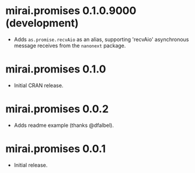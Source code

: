 # mirai.promises 0.1.0.9000 (development)

* Adds `as.promise.recvAio` as an alias, supporting 'recvAio' asynchronous message receives from the `nanonext` package.

# mirai.promises 0.1.0

* Initial CRAN release.

# mirai.promises 0.0.2

* Adds readme example (thanks @dfalbel).

# mirai.promises 0.0.1

* Initial release.
